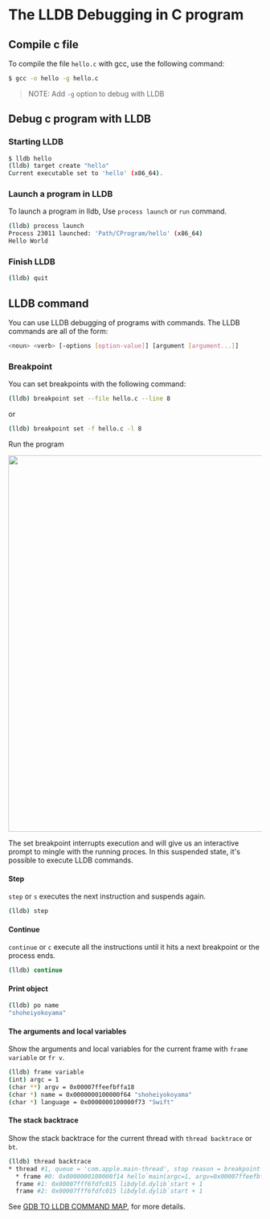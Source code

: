 # The LLDB Debugging in C program

## Compile c file

To compile the file `hello.c` with gcc, use the following command:

```bash
$ gcc -o hello -g hello.c
```

> NOTE: Add `-g` option to debug with LLDB


## Debug c program with LLDB

### Starting LLDB

```bash
$ lldb hello
(lldb) target create "hello"
Current executable set to 'hello' (x86_64).
```

### Launch a program in LLDB

To launch a program in lldb, Use `process launch` or `run` command. 

```bash
(lldb) process launch
Process 23011 launched: 'Path/CProgram/hello' (x86_64)
Hello World
```

### Finish LLDB

```bash
(lldb) quit
```

## LLDB command

You can use LLDB debugging of programs with commands.
The LLDB commands are all of the form:

```bash
<noun> <verb> [-options [option-value]] [argument [argument...]]
```

### Breakpoint 

You can set breakpoints with the following command:

```bash
(lldb) breakpoint set --file hello.c --line 8
```
or 

```bash
(lldb) breakpoint set -f hello.c -l 8
```

Run the program

<p align="center">
  <img src="https://github.com/shoheiyokoyama/LLDBDebugging/blob/master/CProgram/Assets/lldb-run.png" width="750">
</p>

The set breakpoint interrupts execution and will give us an interactive prompt to mingle with the running proces. In this suspended state, it's possible to execute LLDB commands.

#### Step

`step` or `s` executes the next instruction and suspends again.

```bash
(lldb) step
```

#### Continue

`continue` or `c`  execute all the instructions until it hits a next breakpoint or the process ends.

```bash
(lldb) continue
```

#### Print object

```bash
(lldb) po name
"shoheiyokoyama"
```

#### The arguments and local variables

Show the arguments and local variables for the current frame with `frame variable` or `fr v`.

```bash
(lldb) frame variable
(int) argc = 1
(char **) argv = 0x00007ffeefbffa18
(char *) name = 0x0000000100000f64 "shoheiyokoyama"
(char *) language = 0x0000000100000f73 "Swift"
```

#### The stack backtrace

Show the stack backtrace for the current thread with `thread backtrace` or `bt`.

```bash
(lldb) thread backtrace
* thread #1, queue = 'com.apple.main-thread', stop reason = breakpoint 1.1
  * frame #0: 0x0000000100000f14 hello`main(argc=1, argv=0x00007ffeefbffa18) at hello.c:9
  frame #1: 0x00007fff6fdfc015 libdyld.dylib`start + 1
  frame #2: 0x00007fff6fdfc015 libdyld.dylib`start + 1
```

See [GDB TO LLDB COMMAND MAP](https://lldb.llvm.org/lldb-gdb.html), for more details.

